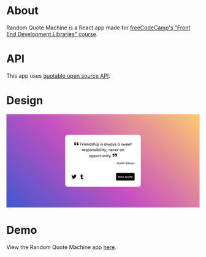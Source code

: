 # About

Random Quote Machine is a React app made for [freeCodeCamp's "Front End Development Libraries" course](https://www.freecodecamp.org/learn/front-end-development-libraries/).

# API

This app uses [quotable open source API](https://github.com/lukePeavey/quotable).

# Design

![app screenshot](https://github.com/g-elena-web/random-quote-machine/blob/master/src/images/screenshot.jpg?raw=true)

# Demo

View the Random Quote Machine app [here](https://g-elena-web.github.io/random-quote-machine/).
